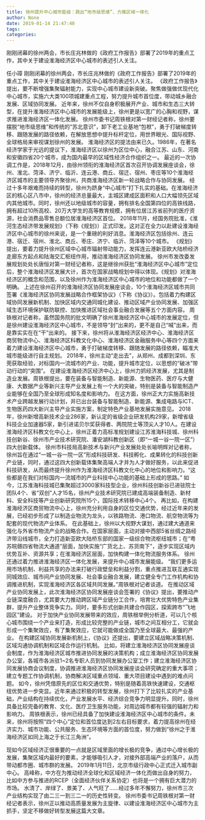```yaml
---
title: 徐州提升中心城市能级：跳出“地市级思维”、力推区域一体化
author: None
date: 2019-01-14 21:47:40
tags: 
categories: 
---
```

刚刚闭幕的徐州两会，市长庄兆林做的《政府工作报告》部署了2019年的重点工作，其中关于建设淮海经济区中心城市的表述引人关注。
<!-- more -->
任小璋
刚刚闭幕的徐州两会，市长庄兆林做的《政府工作报告》部署了2019年的重点工作，其中关于建设淮海经济区中心城市的表述引人关注。
《政府工作报告》提出，要不断增强集聚辐射能力，实现中心城市建设新突破。聚焦做强做优现代化中心城市，实施六大类100项城建重点工程，努力提升城市首位度，带动城乡融合发展、区域协同发展。
近年来，徐州不仅自身积极展开产业、城市和生态三大转型，在提升淮海经济区中心城市的发展能级上，徐州更是以宽广的心胸和视野，谋求推进淮海经济区一体化发展。
徐州市委书记周铁根对第一财经记者称，徐州要摆脱“地市级思维”和传统的“苏北意识”，卸下老工业基地“包袱”，勇于打破梯度转移、跟随发展的路径依赖，在解放思想中提升标杆定位，用世界眼光、国际视野、全球格局来审视谋划徐州的发展。
淮海经济区的提法由来已久。1986年，在著名经济学家于光远的提议下，淮海经济区以徐州为区位中心，融合江苏、山东、河南和安徽四省20个城市，成为国内最早的区域性经济合作组织之一。
最近的一次协调工作是，2018年12月，由徐州领衔的淮海经济区首次召开协调发展座谈会，徐州、淮北、菏泽、济宁、临沂、连云港、商丘、宿迁、宿州、枣庄等10个淮海经济区城市的主要领导齐聚徐州，共商淮海经济区新一轮战略合作与协同发展。
经过十多年艰难而持续的转型，徐州为跻身“中心城市”打下扎实的基础。在淮海经济区的核心区八市中，徐州的经济总量最大，主城区建成区面积和人口大幅领先区域内其他城市。同时，徐州还以地级城市的容量，拥有排名全国第四位的高铁线路，拥有超过10所高校、20万大学生的高等教育规模，拥有位居江苏省前列的医疗资源，社会消费品零售总额位居淮海经济区首位。
2018年11月，经国务院批准，《淮河生态经济带发展规划》（下称《规划》）正式印发。这对正在全力以赴建设淮海经济区中心城市的徐州来说，是一个重磅的利好消息。淮海经济区包括徐州、连云港、宿迁、宿州、淮北、商丘、枣庄、济宁、临沂、菏泽等10个城市。
《规划》提出，要着力提升徐州区域中心城市辐射带动能力，发挥连云港新亚欧大陆桥经济走廊东方起点和陆海交汇枢纽作用，推动淮海经济区协同发展。
徐州市发改委发展规划处处长唐恒对第一财经记者称，这是继徐州获批“淮海经济区中心城市”定位后，整个淮海经济区发展大计，首次在国家战略规划中得以体现。《规划》对淮海经济区的概念和范围，以及徐州作为淮海经济区中心城市的地位和功能都做了一个明确。
上述在徐州召开的淮海经济区协同发展座谈会，10个淮海经济区城市共同签署《淮海经济区协同发展战略合作框架协议》（下称《协议》）。包括着力构建区域协同发展新机制、加快区域内交通同城化建设、推动区域产业协同发展、加强区域生态环境保护联防联控、加快推进区域社会事业融合发展等五个方面内容。
周铁根对记者称，虽然国务院的批文明确了徐州淮海经济区中心城市的发展定位，但是徐州建设淮海经济区中心城市，不是领导“封”出来的，更不是自己“喊”出来，而是靠实实在在“干”出来的。
接下来，徐州将从淮海经济区经济中心、淮海经济区商贸物流中心、淮海经济区科教文化中心、淮海经济区金融服务中心等四个方面来着力建设淮海经济区中心城市，勇于打破梯度转移、跟随发展的路径依赖，瞄准大城市能级进行自主规划。
2018年，徐州主动“走出去”，从郑州、成都到深圳、东莞获取经验，对标国内一流城市的产业、功能，提升城市定位，以思想的“破冰”带动行动的“突围”。
在建设淮海经济区经济中心上，徐州力抓经济发展，尤其是制造业发展。周铁根提出，要在装备与智能制造、新能源、生物医药、医疗与大健康、大数据产业等新兴主导产业发展上有一个大的突破，特别是装备与智能制造产业能够在全国乃至全球形成知名度和影响力。
在这方面，徐州正大力实施高新技术产业跨越发展行动计划，并已出台装备与智能制造、新能源、集成电路与ICT、生物医药四大新兴主导产业实施方案，制定特色产业基地发展实施意见。
2018年，徐州新增高新技术企业286家，新认定的省级企业研发机构29家，新增省级科技企业加速器5家，新引进诺贝尔奖获得者、两院院士等顶尖人才10人。在建设淮海经济区科教文化中心上，徐州正着力高标准规划建设江苏淮海科技城、徐州科技创新谷、徐州市产业技术研究院、潘安湖科教创新区（即“一城一谷一院一区”）四大创新载体。
徐州市科技局高新技术与新兴产业发展处处长喻明辉对记者称，徐州旨在通过“一城一谷一院一区”形成科技研发、科技孵化、成果转化的科技创新产业链，同时，通过这四大创新载体集聚高端人才并为人才做好服务，以此来促进科技研发，从而最终提升徐州作为淮海经济区科教文化中心的地位和影响力。“这些都是在我们对标国内一流城市的产业科技中心功能的基础上形成的思路。”
如今，江苏淮海科技城已集聚超过3000家科技型企业，徐州科技创新谷已进驻院士团队4个、省“双创”人才15名，徐州产业技术研究院已建成高端装备制造、新材料、安全科技等产业创新研究院所15个，国际技术转移中心4个。
再比如，在构建淮海经济区商贸物流中心上，徐州充分利用自身的区位交通优势，经过近年来的发展，已经初步形成了以制造业物流为龙头，以铁路物流、港口物流、航空物流等为配套的现代物流产业体系。
在此基础上，徐州以大视野大谋划，通过建大通道来强化与外省市物流产业的战略合作。在国家层面，主动对接中西部5省丝绸之路经济带沿线城市，全力打造新亚欧大陆桥东部的国家一级综合物流枢纽城市；在“粤苏皖赣四省物流大通道”层面，加快实施“广货北上、苏货南下”，逐步实现区域内优势互补、资源共享；在淮海经济区层面，加快构建一体化物流服务体系。
徐州还通过着力推进淮海经济区一体化发展，来提升中心城市发展能级。
“我们更多运用市场机制、利益共享的办法来打破行政壁垒和利益分割，重点推进互联互通实现同城效应、城市间产业协同发展、社会事业融合发展，建立健全专门工作机构和协调推进机制，实现淮海经济区各区域共同发展。”周铁根对记者谈道。
在推动区域产业协同发展上，此次淮海经济区协同发展座谈会签署的《协议》提出，要推动产业链深度融合，尤其要大力推动跨区域产业链分工合作，培育壮大优势特色产业集群，提升产业整体竞争实力。同时，要多形式创新共建合作园区，探索跨市“飞地园区”建设。
对于加快产业协同发展带来的效应，周铁根举例分析道，可以几个核心城市围绕一个产业来打造，形成比较完整的产业链，城市之间互相分工，它就会形成一个集聚效应，有了集聚效应，它就可能做成全国乃至全球最大、最强的产业。
在构建区域协同发展新机制上，《协议》还提出，要建立区域战略决策机制、区域沟通协调机制和区域合作运行机制。
比如，将建立淮海经济区协同发展座谈会制度，作为淮海经济区城市推进协同发展的决策机构；成立淮海经济区协同发展办公室，各城市各派驻1~2名专职人员到协同发展办公室工作；建立淮海经济区协同发展协商会议制度，协调推进淮海经济区协同发展座谈会研究确定的重大事项；建立专题工作协调机制，协商解决区域重点领域、重大项目建设中遇到的难点问题。
如今，徐州凭借原先的区位和交通优势，特别是随着高铁快速建设，交通枢纽优势进一步突显。近年来通过积极的转型发展，徐州打下了比较扎实的产业基础，产业结构在持续优化，产业发展水平、经济综合竞争力明显提升。同时，徐州具备比较完备的教育、文化、医疗卫生服务功能，对周边城市都有较强的辐射力和影响力。
周铁根表示，徐州已经具备了加快建设淮海经济区中心城市的条件。未来，徐州将按照“四个中心”定位和首位度达到2左右目标要求，着力提高徐州在经济实力、城市功能、公共服务、生态环境等方面的首位度，努力做到“徐州之于淮海经济区如同上海之于长江三角洲”。
 
 
现如今区域经济正很重要的一点就是区域里面的增长极的竞争，通过中心增长极的发展，集聚区域内最好的要素，才能够吸引人才，对接外部高端产业的落户，从而带动都市圈、城市群的发展。
2019年1月11日，北京市级行政中心正式迁入城市副中心。
高峰称，中方在为推动经济全球化和区域经济一体化而做出自身的努力，比如中方参与推进的RCEP（全面经济伙伴关系协定）也将是一个拥有巨大潜力的市场。
水清了、岸绿了、景美了、人气旺了……经过多年不懈努力，徐州市三次产业结构实现了由二三一到三二一的历史性转变。
徐州市委书记周铁根对第一财经记者表示，徐州正以推动高质量发展为主旋律、以建设淮海经济区中心城市为主抓手，坚定不移做好转型发展这篇大文章。
